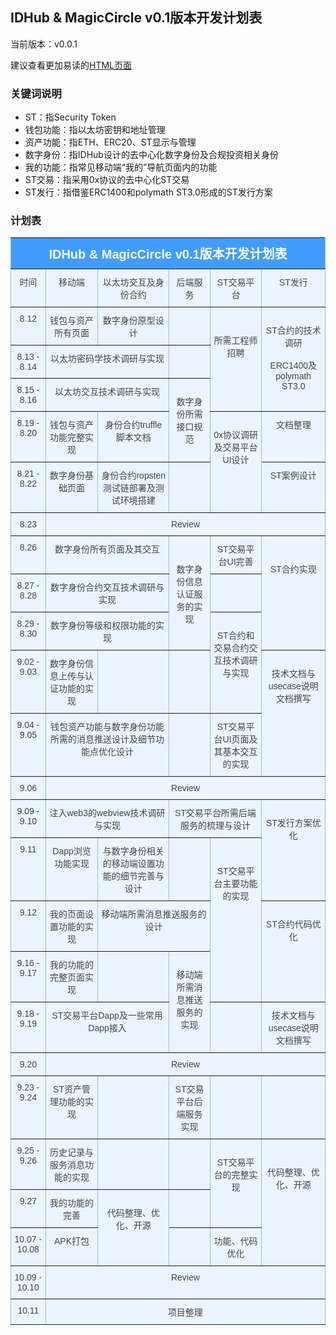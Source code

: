 ## IDHub & MagicCircle v0.1版本开发计划表
当前版本：v0.0.1

建议查看更加易读的[HTML页面](https://htmlpreview.github.io/?https://github.com/idhub-did-plus/requirements/blob/master/schedule/schedule.html)

### 关键词说明

* ST：指Security Token
* 钱包功能：指以太坊密钥和地址管理
* 资产功能：指ETH、ERC20、ST显示与管理
* 数字身份：指IDHub设计的去中心化数字身份及合规投资相关身份
* 我的功能：指常见移动端“我的”导航页面内的功能
* ST交易：指采用0x协议的去中心化ST交易
* ST发行：指借鉴ERC1400和polymath ST3.0形成的ST发行方案

### 计划表

<style type="text/css">
.tg  {border-collapse:collapse;border-spacing:0;border-color:#9ABAD9;}
.tg td{font-family:Arial, sans-serif;font-size:14px;padding:10px 5px;border-style:solid;border-width:1px;overflow:hidden;word-break:normal;border-color:#9ABAD9;color:#444;background-color:#EBF5FF;}
.tg th{font-family:Arial, sans-serif;font-size:14px;font-weight:normal;padding:10px 5px;border-style:solid;border-width:1px;overflow:hidden;word-break:normal;border-color:#9ABAD9;color:#fff;background-color:#409cff;}
.tg .tg-c3ow{border-color:inherit;text-align:center;vertical-align:top}
.tg .tg-auie{font-size:20px;font-family:"Arial Black", Gadget, sans-serif !important;;border-color:inherit;text-align:center;vertical-align:top}
</style>
<table class="tg">
  <tr>
    <th class="tg-auie" colspan="6"><span style="font-weight:bold">IDHub &amp; MagicCircle v0.1版本开发计划表</span></th>
  </tr>
  <tr>
    <td class="tg-c3ow">时间</td>
    <td class="tg-c3ow">移动端</td>
    <td class="tg-c3ow">以太坊交互及身份合约</td>
    <td class="tg-c3ow">后端服务</td>
    <td class="tg-c3ow">ST交易平台</td>
    <td class="tg-c3ow">ST发行</td>
  </tr>
  <tr>
    <td class="tg-c3ow">8.12</td>
    <td class="tg-c3ow">钱包与资产所有页面</td>
    <td class="tg-c3ow">数字身份原型设计</td>
    <td class="tg-c3ow"></td>
    <td class="tg-c3ow" rowspan="3"><br><br>所需工程师招聘</td>
    <td class="tg-c3ow" rowspan="3"><br>ST合约的技术调研<br><br>ERC1400及polymath ST3.0</td>
  </tr>
  <tr>
    <td class="tg-c3ow">8.13 - 8.14</td>
    <td class="tg-c3ow" colspan="2">以太坊密码学技术调研与实现</td>
    <td class="tg-c3ow"></td>
  </tr>
  <tr>
    <td class="tg-c3ow">8.15 - 8.16</td>
    <td class="tg-c3ow" colspan="2">以太坊交互技术调研与实现</td>
    <td class="tg-c3ow" rowspan="2"><br>数字身份所需接口规范</td>
  </tr>
  <tr>
    <td class="tg-c3ow">8.19 - 8.20</td>
    <td class="tg-c3ow">钱包与资产功能完整实现</td>
    <td class="tg-c3ow">身份合约truffle脚本文档</td>
    <td class="tg-c3ow" rowspan="2"><br>0x协议调研及交易平台UI设计</td>
    <td class="tg-c3ow">文档整理</td>
  </tr>
  <tr>
    <td class="tg-c3ow">8.21 - 8.22</td>
    <td class="tg-c3ow">数字身份基础页面</td>
    <td class="tg-c3ow">身份合约ropsten测试链部署及测试环境搭建</td>
    <td class="tg-c3ow"></td>
    <td class="tg-c3ow">ST案例设计</td>
  </tr>
  <tr>
    <td class="tg-c3ow">8.23</td>
    <td class="tg-c3ow" colspan="5">Review</td>
  </tr>
  <tr>
    <td class="tg-c3ow">8.26</td>
    <td class="tg-c3ow" colspan="2">数字身份所有页面及其交互</td>
    <td class="tg-c3ow" rowspan="3"><br><br>数字身份信息认证服务的实现</td>
    <td class="tg-c3ow">ST交易平台UI完善</td>
    <td class="tg-c3ow" rowspan="3"><br><br>ST合约实现</td>
  </tr>
  <tr>
    <td class="tg-c3ow">8.27 - 8.28</td>
    <td class="tg-c3ow" colspan="2">数字身份合约交互技术调研与实现</td>
    <td class="tg-c3ow"></td>
  </tr>
  <tr>
    <td class="tg-c3ow">8.29 - 8.30</td>
    <td class="tg-c3ow" colspan="2">数字身份等级和权限功能的实现</td>
    <td class="tg-c3ow" rowspan="2"><br>ST合约和交易合约交互技术调研与实现</td>
  </tr>
  <tr>
    <td class="tg-c3ow">9.02 - 9.03</td>
    <td class="tg-c3ow">数字身份信息上传与认证功能的实现</td>
    <td class="tg-c3ow"></td>
    <td class="tg-c3ow"></td>
    <td class="tg-c3ow" rowspan="2"><br>技术文档与usecase说明文档撰写</td>
  </tr>
  <tr>
    <td class="tg-c3ow">9.04 - 9.05</td>
    <td class="tg-c3ow" colspan="2">钱包资产功能与数字身份功能所需的消息推送设计及细节功能点优化设计</td>
    <td class="tg-c3ow"></td>
    <td class="tg-c3ow">ST交易平台UI页面及其基本交互的实现</td>
  </tr>
  <tr>
    <td class="tg-c3ow">9.06</td>
    <td class="tg-c3ow" colspan="5">Review</td>
  </tr>
  <tr>
    <td class="tg-c3ow">9.09 - 9.10</td>
    <td class="tg-c3ow" colspan="2">注入web3的webview技术调研与实现</td>
    <td class="tg-c3ow" colspan="2">ST交易平台所需后端服务的梳理与设计</td>
    <td class="tg-c3ow" rowspan="2"><br>ST发行方案优化</td>
  </tr>
  <tr>
    <td class="tg-c3ow">9.11</td>
    <td class="tg-c3ow">Dapp浏览功能实现</td>
    <td class="tg-c3ow">与数字身份相关的移动端设置功能的细节完善与设计</td>
    <td class="tg-c3ow"></td>
    <td class="tg-c3ow" rowspan="3"><br><br>ST交易平台主要功能的实现</td>
  </tr>
  <tr>
    <td class="tg-c3ow">9.12</td>
    <td class="tg-c3ow">我的页面设置功能的实现</td>
    <td class="tg-c3ow" colspan="2">移动端所需消息推送服务的设计</td>
    <td class="tg-c3ow" rowspan="2"><br>ST合约代码优化</td>
  </tr>
  <tr>
    <td class="tg-c3ow">9.16 - 9.17</td>
    <td class="tg-c3ow">我的功能的完整页面实现</td>
    <td class="tg-c3ow"></td>
    <td class="tg-c3ow" rowspan="2"><br>移动端所需消息推送服务的实现</td>
  </tr>
  <tr>
    <td class="tg-c3ow">9.18 - 9.19</td>
    <td class="tg-c3ow" colspan="2">ST交易平台Dapp及一些常用Dapp接入</td>
    <td class="tg-c3ow"></td>
    <td class="tg-c3ow">技术文档与usecase说明文档撰写</td>
  </tr>
  <tr>
    <td class="tg-c3ow">9.20</td>
    <td class="tg-c3ow" colspan="5">Review</td>
  </tr>
  <tr>
    <td class="tg-c3ow">9.23 - 9.24</td>
    <td class="tg-c3ow">ST资产管理功能的实现</td>
    <td class="tg-c3ow"></td>
    <td class="tg-c3ow">ST交易平台后端服务实现</td>
    <td class="tg-c3ow"></td>
    <td class="tg-c3ow"></td>
  </tr>
  <tr>
    <td class="tg-c3ow">9.25 - 9.26</td>
    <td class="tg-c3ow">历史记录与服务消息功能的实现</td>
    <td class="tg-c3ow"></td>
    <td class="tg-c3ow"></td>
    <td class="tg-c3ow" rowspan="2"><br>ST交易平台的完整实现</td>
    <td class="tg-c3ow" rowspan="3"><br><br>代码整理、优化、开源</td>
  </tr>
  <tr>
    <td class="tg-c3ow">9.27</td>
    <td class="tg-c3ow">我的功能的完善</td>
    <td class="tg-c3ow" rowspan="2"><br>代码整理、优化、开源</td>
    <td class="tg-c3ow"></td>
  </tr>
  <tr>
    <td class="tg-c3ow">10.07 - 10.08</td>
    <td class="tg-c3ow">APK打包</td>
    <td class="tg-c3ow"></td>
    <td class="tg-c3ow">功能、代码优化</td>
  </tr>
  <tr>
    <td class="tg-c3ow">10.09 - 10.10</td>
    <td class="tg-c3ow" colspan="5">Review</td>
  </tr>
  <tr>
    <td class="tg-c3ow">10.11</td>
    <td class="tg-c3ow" colspan="5">项目整理</td>
  </tr>
</table>